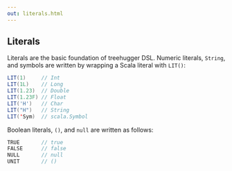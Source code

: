 ```yaml
---
out: literals.html
---
```


Literals
--------

Literals are the basic foundation of treehugger DSL. Numeric literals, `String`, and symbols are written by wrapping a Scala literal with `LIT()`:

```scala
LIT(1)     // Int
LIT(1L)    // Long
LIT(1.23)  // Double
LIT(1.23F) // Float
LIT('H')   // Char
LIT("H")   // String
LIT('Sym)  // scala.Symbol
```

Boolean literals, `()`, and `null` are written as follows:

```scala
TRUE       // true
FALSE      // false
NULL       // null
UNIT       // ()
```
